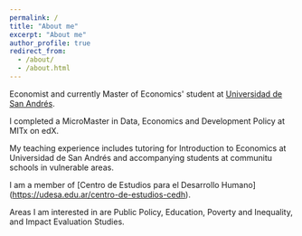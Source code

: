 ```yaml
---
permalink: /
title: "About me"
excerpt: "About me"
author_profile: true
redirect_from: 
  - /about/
  - /about.html
---
```

Economist and currently Master of Economics' student at [Universidad de San Andrés](www.udesa.edu.ar). 

I completed a MicroMaster in Data, Economics and Development Policy at MITx on edX. 

My teaching experience includes tutoring for Introduction to Economics at Universidad de San Andrés and accompanying students at communitu schools in vulnerable areas. 

I am a member of [Centro de Estudios para el Desarrollo Humano] (https://udesa.edu.ar/centro-de-estudios-cedh). 

Areas I am interested in are Public Policy, Education, Poverty and Inequality, and Impact Evaluation Studies. 







